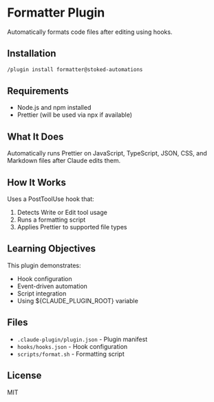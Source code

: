 # Formatter Plugin

Automatically formats code files after editing using hooks.

## Installation

```bash
/plugin install formatter@stoked-automations
```

## Requirements

- Node.js and npm installed
- Prettier (will be used via npx if available)

## What It Does

Automatically runs Prettier on JavaScript, TypeScript, JSON, CSS, and Markdown files after Claude edits them.

## How It Works

Uses a PostToolUse hook that:
1. Detects Write or Edit tool usage
2. Runs a formatting script
3. Applies Prettier to supported file types

## Learning Objectives

This plugin demonstrates:
- Hook configuration
- Event-driven automation
- Script integration
- Using ${CLAUDE_PLUGIN_ROOT} variable

## Files

- `.claude-plugin/plugin.json` - Plugin manifest
- `hooks/hooks.json` - Hook configuration
- `scripts/format.sh` - Formatting script

## License

MIT
